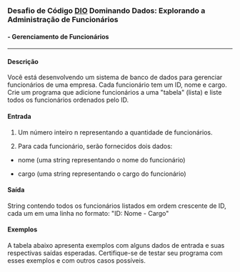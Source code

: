 ### Desafio de Código [DIO](https://web.dio.me) Dominando Dados: Explorando a Administração de Funcionários
#### - Gerenciamento de Funcionários
***

#### Descrição
Você está desenvolvendo um sistema de banco de dados para gerenciar funcionários de uma empresa. Cada funcionário 
tem um ID, nome e cargo. Crie um programa que adicione funcionários a uma "tabela" (lista) e liste todos os 
funcionários ordenados pelo ID.

#### Entrada
1. Um número inteiro n representando a quantidade de funcionários.

2. Para cada funcionário, serão fornecidos dois dados:

* nome (uma string representando o nome do funcionário)

* cargo (uma string representando o cargo do funcionário)

#### Saída
String contendo todos os funcionários listados em ordem crescente de ID, cada um em uma linha no formato: "ID: Nome - Cargo"

#### Exemplos
A tabela abaixo apresenta exemplos com alguns dados de entrada e suas respectivas saídas esperadas. Certifique-se 
de testar seu programa com esses exemplos e com outros casos possíveis.